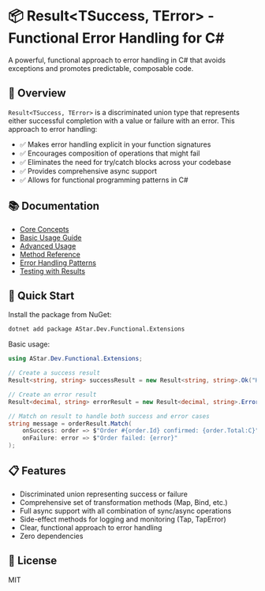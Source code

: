 # 📦 Result<TSuccess, TError> - Functional Error Handling for C#

A powerful, functional approach to error handling in C# that avoids exceptions and promotes predictable, composable code.

## 🧭 Overview

`Result<TSuccess, TError>` is a discriminated union type that represents either successful completion with a value or failure with an error. This approach to error handling:

- ✅ Makes error handling explicit in your function signatures
- ✅ Encourages composition of operations that might fail
- ✅ Eliminates the need for try/catch blocks across your codebase
- ✅ Provides comprehensive async support
- ✅ Allows for functional programming patterns in C#

## 📚 Documentation

- [Core Concepts](docs/core-concepts.md)
- [Basic Usage Guide](docs/basic-usage.md)
- [Advanced Usage](docs/advanced-usage.md)
- [Method Reference](docs/method-reference.md)
- [Error Handling Patterns](docs/error-handling-patterns.md)
- [Testing with Results](docs/testing.md)

## 🚀 Quick Start

Install the package from NuGet:

```bash
dotnet add package AStar.Dev.Functional.Extensions
```

Basic usage:

``` csharp
using AStar.Dev.Functional.Extensions;

// Create a success result
Result<string, string> successResult = new Result<string, string>.Ok("Harry Potter");

// Create an error result
Result<decimal, string> errorResult = new Result<decimal, string>.Error("Book out of stock");

// Match on result to handle both success and error cases
string message = orderResult.Match(
    onSuccess: order => $"Order #{order.Id} confirmed: {order.Total:C}",
    onFailure: error => $"Order failed: {error}"
);
```

## 📋 Features

- Discriminated union representing success or failure
- Comprehensive set of transformation methods (Map, Bind, etc.)
- Full async support with all combination of sync/async operations
- Side-effect methods for logging and monitoring (Tap, TapError)
- Clear, functional approach to error handling
- Zero dependencies

## 📄 License

MIT
